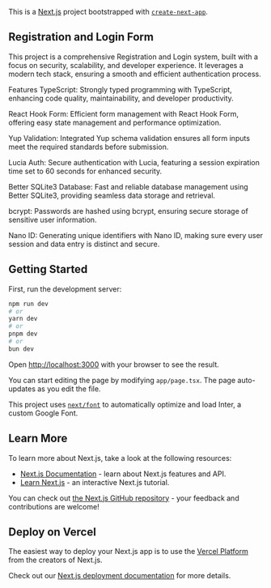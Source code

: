 This is a [Next.js](https://nextjs.org/) project bootstrapped with [`create-next-app`](https://github.com/vercel/next.js/tree/canary/packages/create-next-app).


## Registration and Login Form

This project is a comprehensive Registration and Login system, built with a focus on security, scalability, and developer experience. It leverages a modern tech stack, ensuring a smooth and efficient authentication process.

Features
TypeScript: Strongly typed programming with TypeScript, enhancing code quality, maintainability, and developer productivity.

React Hook Form: Efficient form management with React Hook Form, offering easy state management and performance optimization.

Yup Validation: Integrated Yup schema validation ensures all form inputs meet the required standards before submission.

Lucia Auth: Secure authentication with Lucia, featuring a session expiration time set to 60 seconds for enhanced security.

Better SQLite3 Database: Fast and reliable database management using Better SQLite3, providing seamless data storage and retrieval.

bcrypt: Passwords are hashed using bcrypt, ensuring secure storage of sensitive user information.

Nano ID: Generating unique identifiers with Nano ID, making sure every user session and data entry is distinct and secure.




## Getting Started

First, run the development server:

```bash
npm run dev
# or
yarn dev
# or
pnpm dev
# or
bun dev
```

Open [http://localhost:3000](http://localhost:3000) with your browser to see the result.

You can start editing the page by modifying `app/page.tsx`. The page auto-updates as you edit the file.

This project uses [`next/font`](https://nextjs.org/docs/basic-features/font-optimization) to automatically optimize and load Inter, a custom Google Font.

## Learn More

To learn more about Next.js, take a look at the following resources:

- [Next.js Documentation](https://nextjs.org/docs) - learn about Next.js features and API.
- [Learn Next.js](https://nextjs.org/learn) - an interactive Next.js tutorial.

You can check out [the Next.js GitHub repository](https://github.com/vercel/next.js/) - your feedback and contributions are welcome!

## Deploy on Vercel

The easiest way to deploy your Next.js app is to use the [Vercel Platform](https://vercel.com/new?utm_medium=default-template&filter=next.js&utm_source=create-next-app&utm_campaign=create-next-app-readme) from the creators of Next.js.

Check out our [Next.js deployment documentation](https://nextjs.org/docs/deployment) for more details.
